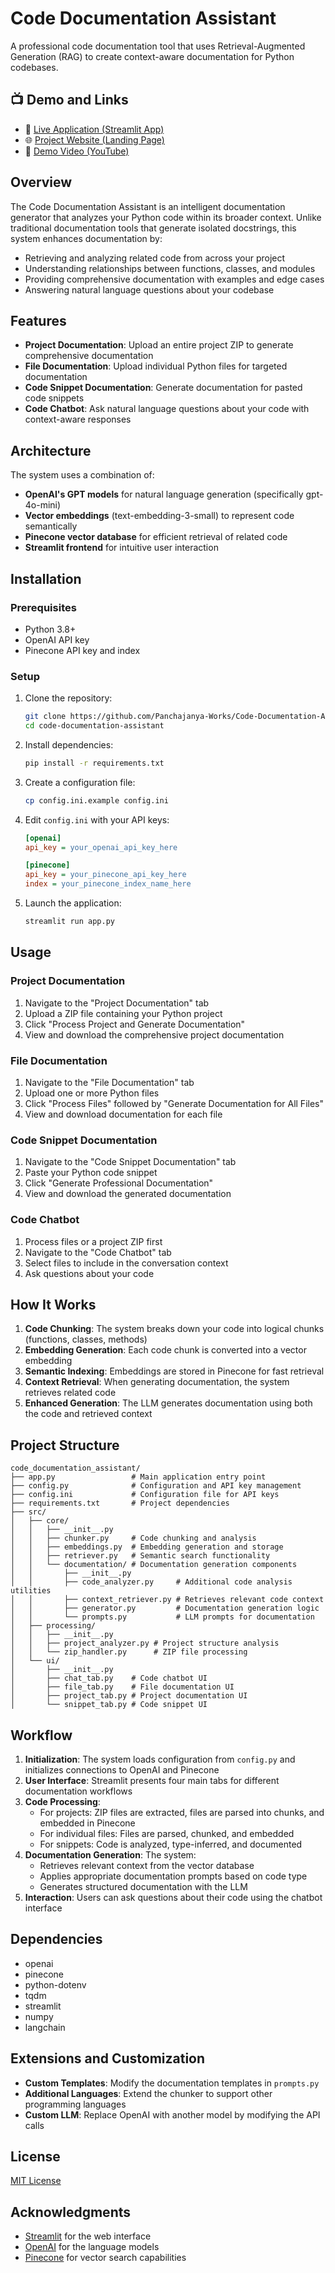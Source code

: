 # Code Documentation Assistant

A professional code documentation tool that uses Retrieval-Augmented Generation (RAG) to create context-aware documentation for Python codebases.

## 📺 Demo and Links

- 🔗 [Live Application (Streamlit App)](https://codedocassist.streamlit.app)
- 🌐 [Project Website (Landing Page)](https://v0-code-documentation-website.vercel.app)
- 🎥 [Demo Video (YouTube)](https://www.youtube.com/watch?v=KIc4GnvES9Y)


## Overview

The Code Documentation Assistant is an intelligent documentation generator that analyzes your Python code within its broader context. Unlike traditional documentation tools that generate isolated docstrings, this system enhances documentation by:

- Retrieving and analyzing related code from across your project
- Understanding relationships between functions, classes, and modules
- Providing comprehensive documentation with examples and edge cases
- Answering natural language questions about your codebase

## Features

- **Project Documentation**: Upload an entire project ZIP to generate comprehensive documentation
- **File Documentation**: Upload individual Python files for targeted documentation
- **Code Snippet Documentation**: Generate documentation for pasted code snippets
- **Code Chatbot**: Ask natural language questions about your code with context-aware responses

## Architecture

The system uses a combination of:

- **OpenAI's GPT models** for natural language generation (specifically gpt-4o-mini)
- **Vector embeddings** (text-embedding-3-small) to represent code semantically
- **Pinecone vector database** for efficient retrieval of related code
- **Streamlit frontend** for intuitive user interaction

## Installation

### Prerequisites

- Python 3.8+
- OpenAI API key
- Pinecone API key and index

### Setup

1. Clone the repository:
   ```bash
   git clone https://github.com/Panchajanya-Works/Code-Documentation-Assistant.git
   cd code-documentation-assistant
   ```

2. Install dependencies:
   ```bash
   pip install -r requirements.txt
   ```

3. Create a configuration file:
   ```bash
   cp config.ini.example config.ini
   ```

4. Edit `config.ini` with your API keys:
   ```ini
   [openai]
   api_key = your_openai_api_key_here

   [pinecone]
   api_key = your_pinecone_api_key_here
   index = your_pinecone_index_name_here
   ```

5. Launch the application:
   ```bash
   streamlit run app.py
   ```

## Usage

### Project Documentation

1. Navigate to the "Project Documentation" tab
2. Upload a ZIP file containing your Python project
3. Click "Process Project and Generate Documentation"
4. View and download the comprehensive project documentation

### File Documentation

1. Navigate to the "File Documentation" tab
2. Upload one or more Python files
3. Click "Process Files" followed by "Generate Documentation for All Files"
4. View and download documentation for each file

### Code Snippet Documentation

1. Navigate to the "Code Snippet Documentation" tab
2. Paste your Python code snippet
3. Click "Generate Professional Documentation"
4. View and download the generated documentation

### Code Chatbot

1. Process files or a project ZIP first
2. Navigate to the "Code Chatbot" tab
3. Select files to include in the conversation context
4. Ask questions about your code

## How It Works

1. **Code Chunking**: The system breaks down your code into logical chunks (functions, classes, methods)
2. **Embedding Generation**: Each code chunk is converted into a vector embedding
3. **Semantic Indexing**: Embeddings are stored in Pinecone for fast retrieval
4. **Context Retrieval**: When generating documentation, the system retrieves related code
5. **Enhanced Generation**: The LLM generates documentation using both the code and retrieved context

## Project Structure

```
code_documentation_assistant/
├── app.py                 # Main application entry point
├── config.py              # Configuration and API key management
├── config.ini             # Configuration file for API keys
├── requirements.txt       # Project dependencies
├── src/
│   ├── core/
│   │   ├── __init__.py
│   │   ├── chunker.py     # Code chunking and analysis
│   │   ├── embeddings.py  # Embedding generation and storage
│   │   ├── retriever.py   # Semantic search functionality
│   │   └── documentation/ # Documentation generation components
│   │       ├── __init__.py
│   │       ├── code_analyzer.py     # Additional code analysis utilities
│   │       ├── context_retriever.py # Retrieves relevant code context
│   │       ├── generator.py         # Documentation generation logic
│   │       └── prompts.py           # LLM prompts for documentation
│   ├── processing/
│   │   ├── __init__.py
│   │   ├── project_analyzer.py # Project structure analysis
│   │   └── zip_handler.py      # ZIP file processing
│   └── ui/
│       ├── __init__.py
│       ├── chat_tab.py    # Code chatbot UI
│       ├── file_tab.py    # File documentation UI
│       ├── project_tab.py # Project documentation UI
│       └── snippet_tab.py # Code snippet UI
```

## Workflow

1. **Initialization**: The system loads configuration from `config.py` and initializes connections to OpenAI and Pinecone
2. **User Interface**: Streamlit presents four main tabs for different documentation workflows
3. **Code Processing**:
   - For projects: ZIP files are extracted, files are parsed into chunks, and embedded in Pinecone
   - For individual files: Files are parsed, chunked, and embedded
   - For snippets: Code is analyzed, type-inferred, and documented
4. **Documentation Generation**: The system:
   - Retrieves relevant context from the vector database
   - Applies appropriate documentation prompts based on code type
   - Generates structured documentation with the LLM
5. **Interaction**: Users can ask questions about their code using the chatbot interface

## Dependencies

- openai
- pinecone
- python-dotenv
- tqdm
- streamlit
- numpy
- langchain

## Extensions and Customization

- **Custom Templates**: Modify the documentation templates in `prompts.py`
- **Additional Languages**: Extend the chunker to support other programming languages
- **Custom LLM**: Replace OpenAI with another model by modifying the API calls

## License

[MIT License](LICENSE)

## Acknowledgments

- [Streamlit](https://streamlit.io/) for the web interface
- [OpenAI](https://openai.com/) for the language models
- [Pinecone](https://www.pinecone.io/) for vector search capabilities
